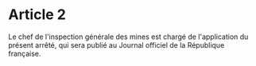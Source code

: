 # Article 2

Le chef de l'inspection générale des mines est chargé de l'application du présent arrêté, qui sera publié au Journal officiel de la République française.
